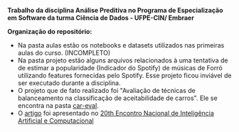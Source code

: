 **Trabalho da disciplina Análise Preditiva no Programa de Especialização em Software da turma Ciência de Dados - UFPE-CIN/ Embraer**

**Organização do repositório:**
* Na pasta aulas estão os notebooks e datasets utilizados nas primeiras aulas do curso. (INCOMPLETO)
* Na pasta projeto estão alguns arquivos relacionados à uma tentativa de de estimar a popularidade (Indicador do Spotify) de músicas de Forró utilizando features fornecidas pelo Spotify. Esse projeto ficou inviável de ser executado durante a disciplina. 
* O projeto que de fato realizado foi "Avaliação de técnicas de balanceamento na classificação de aceitabilidade de carros". Ele se encontra na pasta [car-eval](https://github.com/lucas-fpaiva/AnalisePred-PES/tree/main/Projeto/car_eval).
* O [artigo](https://sol.sbc.org.br/index.php/eniac/article/view/25696/25512) foi apresentado no [20th Encontro Nacional de Inteligência Artificial e Computacional](https://www.bracis.dcc.ufmg.br/collocated-events/eniac)
